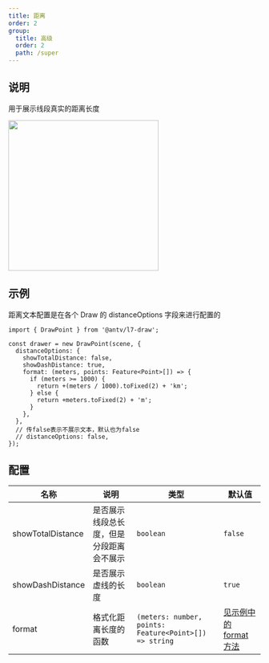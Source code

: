 ```yaml
---
title: 距离
order: 2
group:
  title: 高级
  order: 2
  path: /super
---
```


## 说明

用于展示线段真实的距离长度

<img src="https://gw.alipayobjects.com/mdn/rms_2591f5/afts/img/A*phM1SKhldcQAAAAAAAAAAAAAARQnAQ" width="300" />

## 示例

距离文本配置是在各个 Draw 的 distanceOptions 字段来进行配置的

```tsx | pure
import { DrawPoint } from '@antv/l7-draw';

const drawer = new DrawPoint(scene, {
  distanceOptions: {
    showTotalDistance: false,
    showDashDistance: true,
    format: (meters, points: Feature<Point>[]) => {
      if (meters >= 1000) {
        return +(meters / 1000).toFixed(2) + 'km';
      } else {
        return +meters.toFixed(2) + 'm';
      }
    },
  },
  // 传false表示不展示文本，默认也为false
  // distanceOptions: false,
});
```

## 配置

| 名称              | 说明                                     | 类型                         | 默认值                          |
| ----------------- | ---------------------------------------- | ---------------------------- | ------------------------------- |
| showTotalDistance | 是否展示线段总长度，但是分段距离会不展示 | `boolean`                    | `false`                         |
| showDashDistance  | 是否展示虚线的长度                       | `boolean`                    | `true`                          |
| format            | 格式化距离长度的函数                     | `(meters: number, points: Feature<Point>[]) => string` | [见示例中的 format 方法](#示例) |
